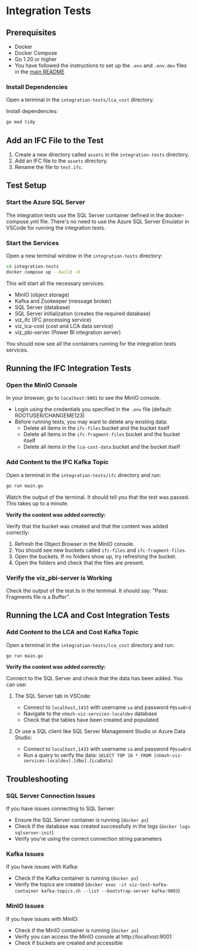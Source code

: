 # Integration Tests

## Prerequisites

- Docker
- Docker Compose
- Go 1.20 or higher
- You have followed the instructions to set up the `.env` and `.env.dev` files in the [main README](../README.md)

### Install Dependencies

Open a terminal in the `integration-tests/lca_cost` directory.

Install dependencies:

```bash
go mod tidy
```

## Add an IFC File to the Test

1. Create a new directory called `assets` in the `integration-tests` directory.
2. Add an IFC file to the `assets` directory.
3. Rename the file to `test.ifc`.

## Test Setup

### Start the Azure SQL Server

The integration tests use the SQL Server container defined in the docker-compose.yml file. There's no need to use the Azure SQL Server Emulator in VSCode for running the integration tests.

### Start the Services

Open a new terminal window in the `integration-tests` directory:

```bash
cd integration-tests
docker compose up --build -d
```

This will start all the necessary services:

- MinIO (object storage)
- Kafka and Zookeeper (message broker)
- SQL Server (database)
- SQL Server initialization (creates the required database)
- viz_ifc (IFC processing service)
- viz_lca-cost (cost and LCA data service)
- viz_pbi-server (Power BI integration server)

You should now see all the containers running for the integration tests services.

## Running the IFC Integration Tests

### Open the MinIO Console

In your browser, go to `localhost:9001` to see the MinIO console.

- Login using the credentials you specified in the `.env` file (default: ROOTUSER/CHANGEME123)
- Before running tests, you may want to delete any existing data:
  - Delete all items in the `ifc-files` bucket and the bucket itself
  - Delete all items in the `ifc-fragment-files` bucket and the bucket itself
  - Delete all items in the `lca-cost-data` bucket and the bucket itself

### Add Content to the IFC Kafka Topic

Open a terminal in the `integration-tests/ifc` directory and run:

```bash
go run main.go
```

Watch the output of the terminal. It should tell you that the test was passed. This takes up to a minute.

**Verify the content was added correctly:**

Verify that the bucket was created and that the content was added correctly:

1. Refresh the Object Browser in the MinIO console.
2. You should see new buckets called `ifc-files` and `ifc-fragment-files`.
3. Open the buckets. If no folders show up, try refreshing the bucket.
4. Open the folders and check that the files are present.

### Verify the viz_pbi-server is Working

Check the output of the test.ts in the terminal. It should say: "Pass: Fragments file is a Buffer".

## Running the LCA and Cost Integration Tests

### Add Content to the LCA and Cost Kafka Topic

Open a terminal in the `integration-tests/lca_cost` directory and run:

```bash
go run main.go
```

**Verify the content was added correctly:**

Connect to the SQL Server and check that the data has been added. You can use:

1. The SQL Server tab in VSCode:

   - Connect to `localhost,1433` with username `sa` and password `P@ssw0rd`
   - Navigate to the `nhmzh-viz-services-localdev` database
   - Check that the tables have been created and populated

2. Or use a SQL client like SQL Server Management Studio or Azure Data Studio:
   - Connect to `localhost,1433` with username `sa` and password `P@ssw0rd`
   - Run a query to verify the data: `SELECT TOP 10 * FROM [nhmzh-viz-services-localdev].[dbo].[LcaData]`

## Troubleshooting

### SQL Server Connection Issues

If you have issues connecting to SQL Server:

- Ensure the SQL Server container is running (`docker ps`)
- Check if the database was created successfully in the logs (`docker logs sqlserver-init`)
- Verify you're using the correct connection string parameters

### Kafka Issues

If you have issues with Kafka:

- Check if the Kafka container is running (`docker ps`)
- Verify the topics are created (`docker exec -it viz-test-kafka-container kafka-topics.sh --list --bootstrap-server kafka:9093`)

### MinIO Issues

If you have issues with MinIO:

- Check if the MinIO container is running (`docker ps`)
- Verify you can access the MinIO console at http://localhost:9001
- Check if buckets are created and accessible
